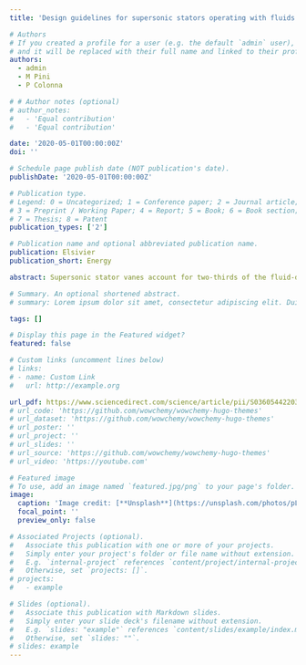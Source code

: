 ```yaml
---
title: 'Design guidelines for supersonic stators operating with fluids made of complex molecules'

# Authors
# If you created a profile for a user (e.g. the default `admin` user), write the username (folder name) here
# and it will be replaced with their full name and linked to their profile.
authors:
  - admin
  - M Pini
  - P Colonna

# # Author notes (optional)
# author_notes:
#   - 'Equal contribution'
#   - 'Equal contribution'

date: '2020-05-01T00:00:00Z'
doi: ''

# Schedule page publish date (NOT publication's date).
publishDate: '2020-05-01T00:00:00Z'

# Publication type.
# Legend: 0 = Uncategorized; 1 = Conference paper; 2 = Journal article;
# 3 = Preprint / Working Paper; 4 = Report; 5 = Book; 6 = Book section;
# 7 = Thesis; 8 = Patent
publication_types: ['2']

# Publication name and optional abbreviated publication name.
publication: Elsivier
publication_short: Energy

abstract: Supersonic stator vanes account for two-thirds of the fluid-dynamic losses in high temperature mini-Organic Rankine Cycle (ORC) turbines. As a result, the overall performance of the turbo-expander mainly depends on the design of the stator. Currently, there is no established correlation for the optimal design of such cascades. This work concerns an investigation about the accuracy of the only design method currently available for the design of supersonic stators operating with fluids made of complex molecules. A physics-based analytical model and a CFD-based model were developed to estimate the optimal post-expansion ratio and to compare their results with the Deych’s model. The analysis shows that the Deych’s method fails to accurately predict the optimum value of the post-expansion ratio. The study covers also the assessment of the optimum post-expansion ratio in relation to the solidity, the design flow angle and the total-to-static expansion ratio. The outcome demonstrates that there exists a unique optimum post-expansion ratio for a set of primary stator design parameters. In summary, vanes operating with a substance made of complex molecule as the working fluid, which is typical of high-temperature ORC turbines, feature a unique theoretical value of the optimum post-expansion ratio for a given total-to-static expansion ratio. New correlations are required to predict this value.

# Summary. An optional shortened abstract.
# summary: Lorem ipsum dolor sit amet, consectetur adipiscing elit. Duis posuere tellus ac convallis placerat. Proin tincidunt magna sed ex sollicitudin condimentum.

tags: []

# Display this page in the Featured widget?
featured: false

# Custom links (uncomment lines below)
# links:
# - name: Custom Link
#   url: http://example.org

url_pdf: https://www.sciencedirect.com/science/article/pii/S0360544220308057
# url_code: 'https://github.com/wowchemy/wowchemy-hugo-themes'
# url_dataset: 'https://github.com/wowchemy/wowchemy-hugo-themes'
# url_poster: ''
# url_project: ''
# url_slides: ''
# url_source: 'https://github.com/wowchemy/wowchemy-hugo-themes'
# url_video: 'https://youtube.com'

# Featured image
# To use, add an image named `featured.jpg/png` to your page's folder.
image:
  caption: 'Image credit: [**Unsplash**](https://unsplash.com/photos/pLCdAaMFLTE)'
  focal_point: ''
  preview_only: false

# Associated Projects (optional).
#   Associate this publication with one or more of your projects.
#   Simply enter your project's folder or file name without extension.
#   E.g. `internal-project` references `content/project/internal-project/index.md`.
#   Otherwise, set `projects: []`.
# projects:
#   - example

# Slides (optional).
#   Associate this publication with Markdown slides.
#   Simply enter your slide deck's filename without extension.
#   E.g. `slides: "example"` references `content/slides/example/index.md`.
#   Otherwise, set `slides: ""`.
# slides: example
---
```

<!-- 
{{% callout note %}}
Click the _Cite_ button above to demo the feature to enable visitors to import publication metadata into their reference management software.
{{% /callout %}}

{{% callout note %}}
Create your slides in Markdown - click the _Slides_ button to check out the example.
{{% /callout %}}

Supplementary notes can be added here, including [code, math, and images](https://wowchemy.com/docs/writing-markdown-latex/). -->
